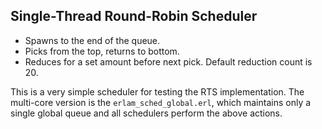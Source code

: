 ## Single-Thread Round-Robin Scheduler ##

* Spawns to the end of the queue. 
* Picks from the top, returns to bottom.
* Reduces for a set amount before next pick. Default reduction count is 20.

This is a very simple scheduler for testing the RTS implementation. The 
multi-core version is the `erlam_sched_global.erl`, which maintains only a 
single global queue and all schedulers perform the above actions.

